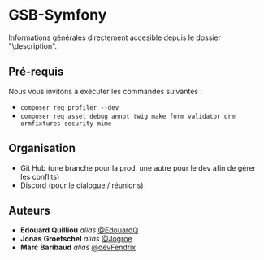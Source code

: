 # GSB-Symfony

Informations générales directement accesible depuis le dossier "\description".

## Pré-requis

Nous vous invitons à exécuter les commandes suivantes :

- ``composer req profiler --dev``
- ``composer req asset debug annot twig make form validator orm ormfixtures security mime``

## Organisation
- Git Hub (une branche pour la prod, une autre pour le dev afin de gérer les conflits)
- Discord (pour le dialogue / réunions)

## Auteurs

* **Edouard** **Quilliou** _alias_ [@EdouardQ](https://github.com/EdouardQ)
* **Jonas** **Groetschel** _alias_ [@Jogroe](https://github.com/Jogroe)
* **Marc** **Baribaud** _alias_ [@devFendrix](https://github.com/devFendrix)